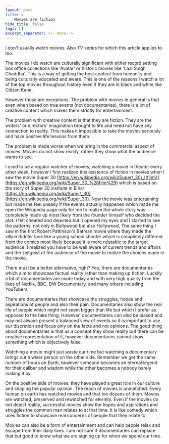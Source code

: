 ```yaml
---
layout: post
title: >
    Movies are fiction
hide_title: false
tags: []
excerpt_separator: <!--more-->
---
```

I don't usually watch movies. Also TV series for which this article applies to too.

The movies I do watch are culturally significant with either record setting box office collections like 'Avatar' or historic movies like 'Laal Singh Chaddha'. This is a way of getting the best content from humanity and being culturally educated and aware. This is one of the reasons I watch a lot of the top movies throughout history even if they are in black and white like Citizen Kane.

However these are exceptions. The problem with movies in general is that even when based on true events \(not documentaries\), there is a lot of creative content which makes them strictly for entertainment.

The problem with creative content is that they are fiction. They are the writers' or directors' imagination brought to life and need not have any connection to reality. This makes it impossible to take the movies seriously and have positive life lessons from them.

The problem is made worse when we bring in the commercial aspect of movies. Movies do not show reality, rather they show what the audience wants to see. 

I used to be a regular watcher of movies, watching a movie in theater every other week, however I first realized this existence of fiction in movies when I saw the movie Super 30 [https://en.wikipedia.org/wiki/Super\_30\_\(film\)](https://en.wikipedia.org/wiki/Super_30_%28film%29) which is based on the story of Super 30 institute in Bihar [https://en.wikipedia.org/wiki/Super\_30](https://en.wikipedia.org/wiki/Super_30). Now the movie was entertaining but made me feel uneasy if the events actually happened which made me open the Wikipedia page only for me to realize the whole story was completely made up most likely from the founder himself who decided the plot. I felt cheated and dejected but it opened my eyes and I started to see the patterns, not only in Bollywood but also Hollywood. The same thing I saw in the first Robert Pattinson's Batman movie where they made the villain Riddler look like a young school shooter which is completely different from the comics most likely because it is more relatable to the target audience. I realized you have to be well aware of current trends and affairs and the zeitgeist of the audience of the movie to realize the choices made in the movie.

There must be a better alternative, right? Yes, there are documentaries which aim to showcase factual reality rather than making up fiction. Luckily a lot of documentaries are made today and with very high quality from the likes of Netflix, BBC, DW Documentary, and many others including YouTubers.

There are documentaries that showcase the struggles, hopes and aspirations of people and also their pain. Documentaries also show the real life of people which might not seem bigger than life but which I prefer as opposed to the fake thing.
However, documentaries can also be biased and may not always present a balanced view of events so it is important to use our discretion and focus only on the facts and not opinions.
The good thing about documentaries is that as a concept they show reality but there can be creative representation of it, however documentaries cannot show something which is objectively false.

Watching a movie might just waste our time but watching a documentary brings out a wiser person on the other side. Remember we get the same number of hours on Earth, however someone becomes an eternal legend for their caliber and wisdom while the other becomes a nobody barely making it by.

On the positive side of movies, they have played a great role in our culture and shaping the popular opinion. The reach of movies is unmatched. Every human on earth has watched movies and that too dozens of them. Movies are watched, preserved and rewatched for eternity. Even if the movies do not depict reality, successful movies show the hopes and aspirations and struggles the common man relates to at that time.
It is like comedy which uses fiction to showcase real concerns of people that they relate to.

Movies can also be a form of entertainment and can help people relax and escape from their daily lives. I am not sure if documentaries can replace that but good to know what we are signing up for when we spend our time.

